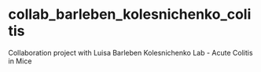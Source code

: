 # collab_barleben_kolesnichenko_colitis
Collaboration project with Luisa Barleben Kolesnichenko Lab - Acute Colitis in Mice
